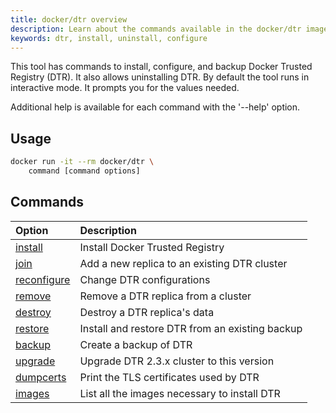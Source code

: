 ```yaml
---
title: docker/dtr overview
description: Learn about the commands available in the docker/dtr image.
keywords: dtr, install, uninstall, configure
---
```


This tool has commands to install, configure, and backup Docker
Trusted Registry (DTR). It also allows uninstalling DTR.
By default the tool runs in interactive mode. It prompts you for
the values needed.

Additional help is available for each command with the '--help' option.


## Usage

```bash
docker run -it --rm docker/dtr \
    command [command options]
```


## Commands

| Option                                    | Description                |
|:------------------------------------------|:---------------------------|
|[install](install)| Install Docker Trusted Registry                 |
|[join](join)| Add a new replica to an existing DTR cluster                 |
|[reconfigure](reconfigure)| Change DTR configurations                 |
|[remove](remove)| Remove a DTR replica from a cluster                 |
|[destroy](destroy)| Destroy a DTR replica's data                 |
|[restore](restore)| Install and restore DTR from an existing backup                 |
|[backup](backup)| Create a backup of DTR                 |
|[upgrade](upgrade)| Upgrade DTR 2.3.x cluster to this version                 |
|[dumpcerts](dumpcerts)| Print the TLS certificates used by DTR                 |
|[images](images)| List all the images necessary to install DTR                 |

